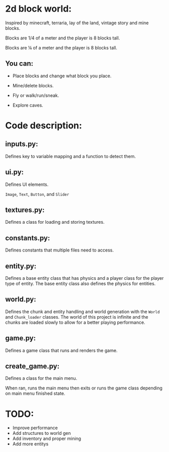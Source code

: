 2d block world:
===============

Inspired by minecraft, terraria, lay of the land, vintage story and mine blocks.

Blocks are 1/4 of a meter and the player is 8 blocks tall.

Blocks are ¼ of a meter and the player is 8 blocks tall.

You can:
--------

 - Place blocks and change what block you place.

 - Mine/delete blocks.

 - Fly or walk/run/sneak.

 - Explore caves.

Code description:
=================

inputs.py:
----------

Defines key to variable mapping and a function to detect them.

ui.py:
----------

Defines UI elements.

`Image`, `Text`, `Button`, and `Slider`

textures.py:
------------

Defines a class for loading and storing textures.

constants.py:
-------------

Defines constants that multiple files need to access.

entity.py:
----------

Defines a base entity class that has physics and a player class for the player type of entity. The base entity class also defines the physics for entities.

world.py:
---------

Defines the chunk and entity handling and world generation with the `World` and `Chunk_loader` classes. The world of this project is infinite and the chunks are loaded slowly to allow for a better playing performance.

game.py:
--------

Defines a game class that runs and renders the game.

create_game.py:
---------------

Defines a class for the main menu. 

When ran, runs the main menu then exits or runs the game class depending on main menu finished state.


TODO:
=====

 - Improve performance
 - Add structures to world gen
 - Add inventory and proper mining
 - Add more entitys

